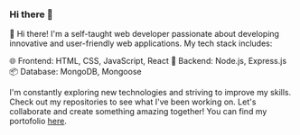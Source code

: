 ### Hi there 👋

👋 Hi there! I'm a self-taught web developer passionate about developing innovative and user-friendly web applications. My tech stack includes:

🌐 Frontend: HTML, CSS, JavaScript, React
🔧 Backend: Node.js, Express.js
📦 Database: MongoDB, Mongoose

I'm constantly exploring new technologies and striving to improve my skills. Check out my repositories to see what I've been working on. Let's collaborate and create something amazing together!
You can find my portofolio [here](https://bbm2910.github.io/Portofolio/).
<!--
**bbm2910/bbm2910** is a ✨ _special_ ✨ repository because its `README.md` (this file) appears on your GitHub profile.

Here are some ideas to get you started:

- 🔭 I’m currently working on ...
- 🌱 I’m currently learning ...
- 👯 I’m looking to collaborate on ...
- 🤔 I’m looking for help with ...
- 💬 Ask me about ...
- 📫 How to reach me: ...
- 😄 Pronouns: ...
- ⚡ Fun fact: ...
-->

